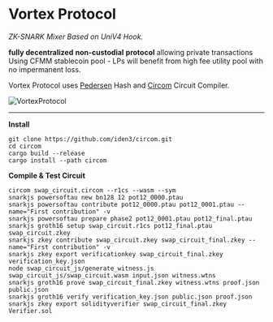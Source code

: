 # Vortex Protocol
_ZK-SNARK Mixer Based on UniV4 Hook._

</header>

**fully decentralized**  **non-custodial**  **protocol** allowing private transactions  
 Using CFMM stablecoin pool - LPs will benefit from high fee utility pool with no impermanent loss.

Vortex Protocol uses [Pedersen](https://iden3-docs.readthedocs.io/en/latest/iden3_repos/research/publications/zkproof-standards-workshop-2/pedersen-hash/pedersen.html) Hash and [Circom](https://docs.circom.io/) Circuit Compiler.

![VortexProtocol](https://lw3cdn.learnweb3.io/hackathons/hookathon-c1/submissions/0288ead9-9208-49ae-acb0-df5832a17c94/dd15229b-cdf6-4109-b63b-9053437cd8a1)

---
**Install**

    git clone https://github.com/iden3/circom.git
    cd circom
    cargo build --release
    cargo install --path circom

**Compile & Test Circuit**

    circom swap_circuit.circom --r1cs --wasm --sym
    snarkjs powersoftau new bn128 12 pot12_0000.ptau
    snarkjs powersoftau contribute pot12_0000.ptau pot12_0001.ptau --name="First contribution" -v
    snarkjs powersoftau prepare phase2 pot12_0001.ptau pot12_final.ptau
    snarkjs groth16 setup swap_circuit.r1cs pot12_final.ptau swap_circuit.zkey
    snarkjs zkey contribute swap_circuit.zkey swap_circuit_final.zkey --name="First contribution" -v
    snarkjs zkey export verificationkey swap_circuit_final.zkey verification_key.json
    node swap_circuit_js/generate_witness.js swap_circuit_js/swap_circuit.wasm input.json witness.wtns
    snarkjs groth16 prove swap_circuit_final.zkey witness.wtns proof.json public.json
    snarkjs groth16 verify verification_key.json public.json proof.json
    snarkjs zkey export solidityverifier swap_circuit_final.zkey Verifier.sol
